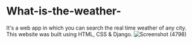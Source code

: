 # What-is-the-weather-
It's a web app in which you can search the real time weather of any city. This website was built using HTML, CSS & Django.
![Screenshot (4798)](https://user-images.githubusercontent.com/110741245/183307489-e8594a72-d448-4c6d-b920-f3014d045825.png)
